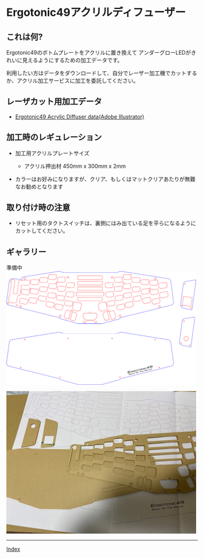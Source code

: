 # Ergotonic49アクリルディフューザー

## これは何?

Ergotonic49のボトムプレートをアクリルに置き換えて
アンダーグローLEDがきれいに見えるようにするための加工データです。

利用したい方はデータをダウンロードして、自分でレーザー加工機でカットするか、アクリル加工サービスに加工を委託してください。


## レーザカット用加工データ
  
 - [Ergotonic49 Acrylic Diffuser data(Adobe Illustrator)](../lib/ergotonic49_acrylic_diffuser.zip)


## 加工時のレギュレーション
   
 -  加工用アクリルプレートサイズ 
    - アクリル押出材 450mm x 300mm x 2mm
   
- カラーはお好みになりますが、クリア、もしくはマットクリアあたりが無難なお勧めとなります


## 取り付け時の注意
- リセット用のタクトスイッチは、裏側にはみ出ている足を平らになるようにカットしてください。


## ギャラリー

準備中
  <img src="img/acrylic_diffuser0.png" alt="img" title="img/acrylic_diffuser0.png" width=500>

  <img src="img/acrylic_diffuser1.jpg" alt="img" title="img/acrylic_diffuser1.jpg" width=500>



----

[Index](index.md)
